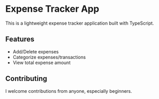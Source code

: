 # Expense Tracker App

This is a lightweight expense tracker application built with TypeScript.

## Features

- Add/Delete expenses
- Categorize expenses/transactions
- View total expense amount

## Contributing

I welcome contributions from anyone, especially beginners.
